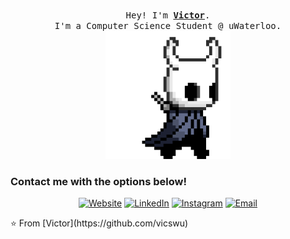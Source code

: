 <p align="center">
  <br>
  <samp>
    Hey! I'm <b><a rel="nofollow noopener noreferrer" target="_blank" href="https://vicswu.ca">Victor</a></b>.
    <br>I'm a Computer Science Student @ uWaterloo.<br>

  </samp>

  <img src="https://raw.githubusercontent.com/TanZng/TanZng/master/assets/hollor_knight3.gif" width="200"/>

</p>

<h3> Contact me with the options below! </h3>

<p align="center">
<a href="http://vicswu.ca/"><img alt="Website" src="https://img.shields.io/badge/Website-www.adityavsingh.com-blue?style=flat-square&logo=google-chrome"></a>
<a href="https://www.linkedin.com/in/victor-s-wu/"><img alt="LinkedIn" src="https://img.shields.io/badge/LinkedIn-Aditya%20Vikram%20Singh-blue?style=flat-square&logo=linkedin"></a>
<a href="https://www.instagram.com/vic.s.wu/"><img alt="Instagram" src="https://img.shields.io/badge/Instagram-adityavs__-blue?style=flat-square&logo=instagram"></a>
<a href="mailto:v27wu@uwaterloo.ca"><img alt="Email" src="https://img.shields.io/badge/Email-avsingh@umass.edu-blue?style=flat-square&logo=gmail"></a>
</p>
⭐️ From [Victor](https://github.com/vicswu)
